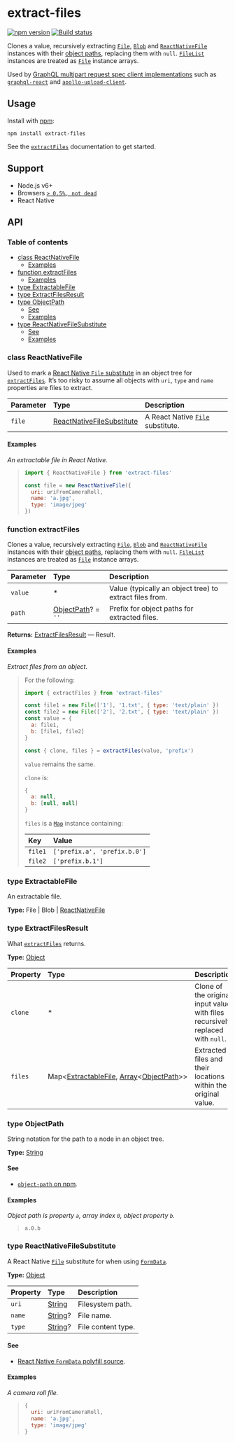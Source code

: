# extract-files

[![npm version](https://badgen.net/npm/v/extract-files)](https://npm.im/extract-files) [![Build status](https://travis-ci.org/jaydenseric/extract-files.svg?branch=master)](https://travis-ci.org/jaydenseric/extract-files)

Clones a value, recursively extracting [`File`](https://developer.mozilla.org/docs/web/api/file), [`Blob`](https://developer.mozilla.org/docs/web/api/blob) and [`ReactNativeFile`](#class-reactnativefile) instances with their [object paths](#type-objectpath), replacing them with `null`. [`FileList`](https://developer.mozilla.org/docs/web/api/filelist) instances are treated as [`File`](https://developer.mozilla.org/docs/web/api/file) instance arrays.

Used by [GraphQL multipart request spec client implementations](https://github.com/jaydenseric/graphql-multipart-request-spec#implementations) such as [`graphql-react`](https://npm.im/graphql-react) and [`apollo-upload-client`](https://npm.im/apollo-upload-client).

## Usage

Install with [npm](https://npmjs.com):

```shell
npm install extract-files
```

See the [`extractFiles`](#function-extractfiles) documentation to get started.

## Support

- Node.js v6+
- Browsers [`> 0.5%, not dead`](https://browserl.ist/?q=%3E+0.5%25%2C+not+dead)
- React Native

## API

### Table of contents

- [class ReactNativeFile](#class-reactnativefile)
  - [Examples](#examples)
- [function extractFiles](#function-extractfiles)
  - [Examples](#examples-1)
- [type ExtractableFile](#type-extractablefile)
- [type ExtractFilesResult](#type-extractfilesresult)
- [type ObjectPath](#type-objectpath)
  - [See](#see)
  - [Examples](#examples-2)
- [type ReactNativeFileSubstitute](#type-reactnativefilesubstitute)
  - [See](#see-1)
  - [Examples](#examples-3)

### class ReactNativeFile

Used to mark a [React Native `File` substitute](#type-reactnativefilesubstitute) in an object tree for [`extractFiles`](#function-extractfiles). It’s too risky to assume all objects with `uri`, `type` and `name` properties are files to extract.

| Parameter | Type                                                         | Description                                                                          |
| :-------- | :----------------------------------------------------------- | :----------------------------------------------------------------------------------- |
| `file`    | [ReactNativeFileSubstitute](#type-reactnativefilesubstitute) | A React Native [`File`](https://developer.mozilla.org/docs/web/api/file) substitute. |

#### Examples

_An extractable file in React Native._

> ```js
> import { ReactNativeFile } from 'extract-files'
>
> const file = new ReactNativeFile({
>   uri: uriFromCameraRoll,
>   name: 'a.jpg',
>   type: 'image/jpeg'
> })
> ```

### function extractFiles

Clones a value, recursively extracting [`File`](https://developer.mozilla.org/docs/web/api/file), [`Blob`](https://developer.mozilla.org/docs/web/api/blob) and [`ReactNativeFile`](#class-reactnativefile) instances with their [object paths](#type-objectpath), replacing them with `null`. [`FileList`](https://developer.mozilla.org/docs/web/api/filelist) instances are treated as [`File`](https://developer.mozilla.org/docs/web/api/file) instance arrays.

| Parameter | Type                                   | Description                                             |
| :-------- | :------------------------------------- | :------------------------------------------------------ |
| `value`   | \*                                     | Value (typically an object tree) to extract files from. |
| `path`    | [ObjectPath](#type-objectpath)? = `''` | Prefix for object paths for extracted files.            |

**Returns:** [ExtractFilesResult](#type-extractfilesresult) — Result.

#### Examples

_Extract files from an object._

> For the following:
>
> ```js
> import { extractFiles } from 'extract-files'
>
> const file1 = new File(['1'], '1.txt', { type: 'text/plain' })
> const file2 = new File(['2'], '2.txt', { type: 'text/plain' })
> const value = {
>   a: file1,
>   b: [file1, file2]
> }
>
> const { clone, files } = extractFiles(value, 'prefix')
> ```
>
> `value` remains the same.
>
> `clone` is:
>
> ```js
> {
>   a: null,
>   b: [null, null]
> }
> ```
>
> `files` is a [`Map`](https://developer.mozilla.org/docs/Web/JavaScript/Reference/Global_Objects/Map) instance containing:
>
> | Key     | Value                        |
> | :------ | :--------------------------- |
> | `file1` | `['prefix.a', 'prefix.b.0']` |
> | `file2` | `['prefix.b.1']`             |

### type ExtractableFile

An extractable file.

**Type:** File | Blob | [ReactNativeFile](#class-reactnativefile)

### type ExtractFilesResult

What [`extractFiles`](#function-extractfiles) returns.

**Type:** [Object](https://mdn.io/object)

| Property | Type                                                                                                               | Description                                                                    |
| :------- | :----------------------------------------------------------------------------------------------------------------- | :----------------------------------------------------------------------------- |
| `clone`  | \*                                                                                                                 | Clone of the original input value with files recursively replaced with `null`. |
| `files`  | Map&lt;[ExtractableFile](#type-extractablefile), [Array](https://mdn.io/array)&lt;[ObjectPath](#type-objectpath)>> | Extracted files and their locations within the original value.                 |

### type ObjectPath

String notation for the path to a node in an object tree.

**Type:** [String](https://mdn.io/string)

#### See

- [`object-path` on npm](https://npm.im/object-path).

#### Examples

_Object path is property `a`, array index `0`, object property `b`._

>     a.0.b

### type ReactNativeFileSubstitute

A React Native [`File`](https://developer.mozilla.org/docs/web/api/file) substitute for when using [`FormData`](https://developer.mozilla.org/docs/web/api/formdata).

**Type:** [Object](https://mdn.io/object)

| Property | Type                             | Description        |
| :------- | :------------------------------- | :----------------- |
| `uri`    | [String](https://mdn.io/string)  | Filesystem path.   |
| `name`   | [String](https://mdn.io/string)? | File name.         |
| `type`   | [String](https://mdn.io/string)? | File content type. |

#### See

- [React Native `FormData` polyfill source](https://github.com/facebook/react-native/blob/v0.45.1/Libraries/Network/FormData.js#L34).

#### Examples

_A camera roll file._

> ```js
> {
>   uri: uriFromCameraRoll,
>   name: 'a.jpg',
>   type: 'image/jpeg'
> }
> ```
